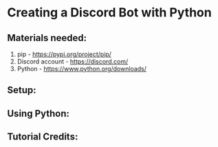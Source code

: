 # Creating a Discord Bot with Python

## Materials needed:
1. pip - https://pypi.org/project/pip/
2. Discord account - https://discord.com/
3. Python - https://www.python.org/downloads/

## Setup:

## Using Python:

## Tutorial Credits:
